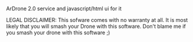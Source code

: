 ArDrone 2.0 service and javascript/html ui for it

LEGAL DISCLAIMER: This sofware comes with no warranty at all. It is most likely that you will smash your Drone with this software. Don't blame me if you smash your drone with this software ;)
